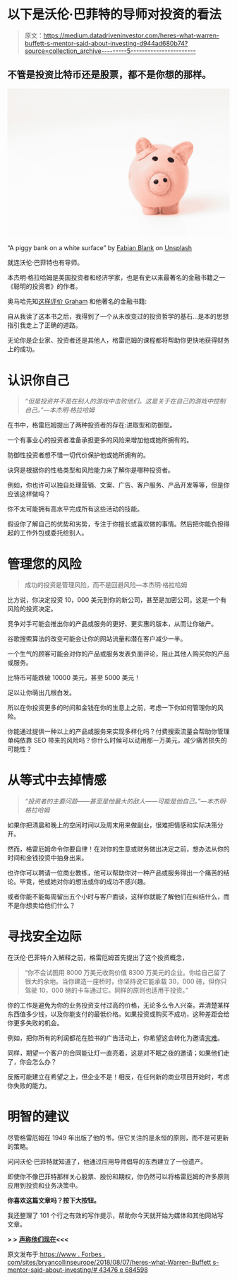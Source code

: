 # 以下是沃伦·巴菲特的导师对投资的看法

> 原文：<https://medium.datadriveninvestor.com/heres-what-warren-buffett-s-mentor-said-about-investing-d944ad680b74?source=collection_archive---------5----------------------->

## 不管是投资比特币还是股票，都不是你想的那样。

![](img/be8ed188b3afc8e9f2a43790ee929f73.png)

“A piggy bank on a white surface” by [Fabian Blank](https://unsplash.com/@blankerwahnsinn?utm_source=medium&utm_medium=referral) on [Unsplash](https://unsplash.com?utm_source=medium&utm_medium=referral)

就连沃伦·巴菲特也有导师。

本杰明·格拉哈姆是美国投资者和经济学家，也是有史以来最著名的金融书籍之一《聪明的投资者》的作者。

奥马哈先知[这样评价 Graham](https://www.youtube.com/watch?v=HCZMs01W0KM) 和他著名的金融书籍:

自从我读了这本书之后，我得到了一个从未改变过的投资哲学的基石…是本的思想指引我走上了正确的道路。

无论你是企业家、投资者还是其他人，格雷厄姆的课程都将帮助你更快地获得财务上的成功。

# 认识你自己

> *“但是投资并不是在别人的游戏中击败他们。这是关于在自己的游戏中控制自己。”—本杰明·格拉哈姆*

在书中，格雷厄姆提出了两种投资者的存在:进取型和防御型。

一个有事业心的投资者准备承担更多的风险来增加他或她所拥有的。

防御性投资者想不惜一切代价保护他或她所拥有的。

诀窍是根据你的性格类型和风险能力来了解你是哪种投资者。

例如，你也许可以独自处理营销、文案、广告、客户服务、产品开发等等，但是你应该这样做吗？

你不太可能拥有高水平完成所有这些活动的技能。

假设你了解自己的优势和劣势，专注于你擅长或喜欢做的事情。然后把你能负担得起的工作外包或委托给别人。

# 管理您的风险

> 成功的投资是管理风险，而不是回避风险—本杰明·格拉哈姆

比方说，你决定投资 10，000 美元到你的新公司，甚至是加密公司。这是一个有风险的投资决定。

竞争对手可能会推出你的产品或服务的更好、更实惠的版本，从而让你破产。

谷歌搜索算法的改变可能会让你的网站流量和潜在客户减少一半。

一个生气的顾客可能会对你的产品或服务发表负面评论，阻止其他人购买你的产品或服务。

比特币可能跌破 10000 美元，甚至 5000 美元！

足以让你萌出几根白发。

所以在你投资更多的时间和金钱在你的生意上之前，考虑一下你如何管理你的风险。

你能通过提供一种以上的产品或服务来实现多样化吗？付费搜索流量会帮助你管理单纯依靠 SEO 带来的风险吗？你什么时候可以动用那一万美元，减少痛苦损失的可能性？

# 从等式中去掉情感

> *“投资者的主要问题——甚至是他最大的敌人——可能是他自己。”—本杰明·格拉哈姆*

如果你把清晨和晚上的空闲时间以及周末用来做副业，很难把情感和实际决策分开。

然而，格雷厄姆命令你要自律！在对你的生意或财务做出决定之前，想办法从你的时间和金钱投资中抽身出来。

也许你可以聘请一位商业教练，他可以帮助你对一种产品或服务得出一个痛苦的结论。毕竟，他或她对你的想法或你的成功不感兴趣。

或者你能不能每周留出五个小时与客户面谈，这样你就能了解他们在纠结什么，而不是你想卖给他们什么？

# 寻找安全边际

在沃伦·巴菲特介入解释之前，格雷厄姆首先提出了这个投资概念，

> “你不会试图用 8000 万美元收购价值 8300 万美元的企业。你给自己留了很大的余地。当你建造一座桥时，你坚持说它能承载 30，000 磅，但你只驾驶 10，000 磅的卡车通过它。同样的原则也适用于投资。”

你的工作是避免为你的业务投资支付过高的价格，无论多么令人兴奋。弄清楚某样东西值多少钱，以及你能支付的最低价格。如果投资或购买不成功，这种差距会给你更多失败的机会。

例如，把你所有的利润都花在脸书的广告活动上，你希望这会转化为邀请[灾难](https://www.forbes.com/sites/bryancollinseurope/2018/05/15/margin-of-safety/#169103605947)。

同样，期望一个客户的合同能让灯一直亮着，这是对不眠之夜的邀请；如果他们走了，你会怎么办？

反叛可能建立在希望之上，但企业不是！相反，在任何新的商业项目开始时，考虑你失败的能力。

# 明智的建议

尽管格雷厄姆在 1949 年出版了他的书，但它关注的是永恒的原则，而不是可更新的策略。

问问沃伦·巴菲特就知道了，他通过应用导师倡导的东西建立了一份遗产。

即使你不像巴菲特那样关心股票、股份和期权，你仍然可以将格雷厄姆的许多原则应用到投资和业务决策中。

**你喜欢这篇文章吗？按下大按钮。**

我还整理了 101 个行之有效的写作提示，帮助你今天就开始为媒体和其他网站写文章。

**> >** [**声称他们现在**](https://becomeawritertoday.leadpages.co/writing-prompts-for-medium/)**<<<**

原文发布于:[https://www . Forbes . com/sites/bryancollinseurope/2018/08/07/heres-what-Warren-Buffett s-mentor-said-about-investing/# 43476 e 684598](https://www.forbes.com/sites/bryancollinseurope/2018/08/07/heres-what-warren-buffetts-mentor-said-about-investing/#43476e684598)
